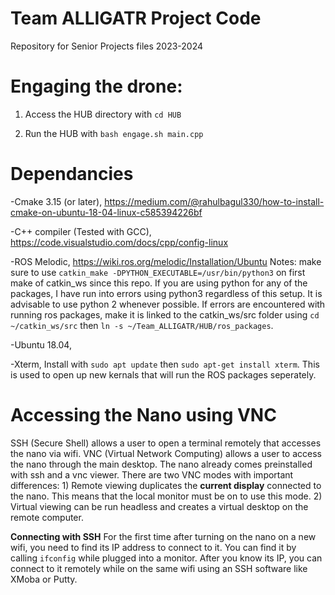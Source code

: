 # Team ALLIGATR Project Code

Repository for Senior Projects files 2023-2024

# Engaging the drone:

1) Access the HUB directory with `cd HUB`

2) Run the HUB with `bash engage.sh main.cpp`

# Dependancies

-Cmake 3.15 (or later), https://medium.com/@rahulbagul330/how-to-install-cmake-on-ubuntu-18-04-linux-c585394226bf

-C++ compiler (Tested with GCC), https://code.visualstudio.com/docs/cpp/config-linux

-ROS Melodic, https://wiki.ros.org/melodic/Installation/Ubuntu
Notes: make sure to use `catkin_make -DPYTHON_EXECUTABLE=/usr/bin/python3` on first make of catkin_ws since this repo. If you are using python for any of the packages, I have run into errors using python3 regardless of this setup. It is advisable to use python 2 whenever possible. If errors are encountered with running ros packages, make it is linked to the catkin_ws/src folder using `cd ~/catkin_ws/src` then `ln -s ~/Team_ALLIGATR/HUB/ros_packages`. 

-Ubuntu 18.04, 

-Xterm, Install with `sudo apt update` then `sudo apt-get install xterm`. This is used to open up new kernals that will run the ROS packages seperately.

# Accessing the Nano using VNC
SSH (Secure Shell) allows a user to open a terminal remotely that accesses the nano via wifi. VNC (Virtual Network Computing) allows a user to access the nano through the main desktop. The nano already comes preinstalled with ssh and a vnc viewer. There are two VNC modes with important differences: 1) Remote viewing duplicates the **current display** connected to the nano. This means that the local monitor must be on to use this mode. 2) Virtual viewing can be run headless and creates a virtual desktop on the remote computer.

**Connecting with SSH**
For the first time after turning on the nano on a new wifi, you need to find its IP address to connect to it. You can find it by calling `ifconfig` while plugged into a monitor. After you know its IP, you can connect to it remotely while on the same wifi using an SSH software like XMoba or Putty.

